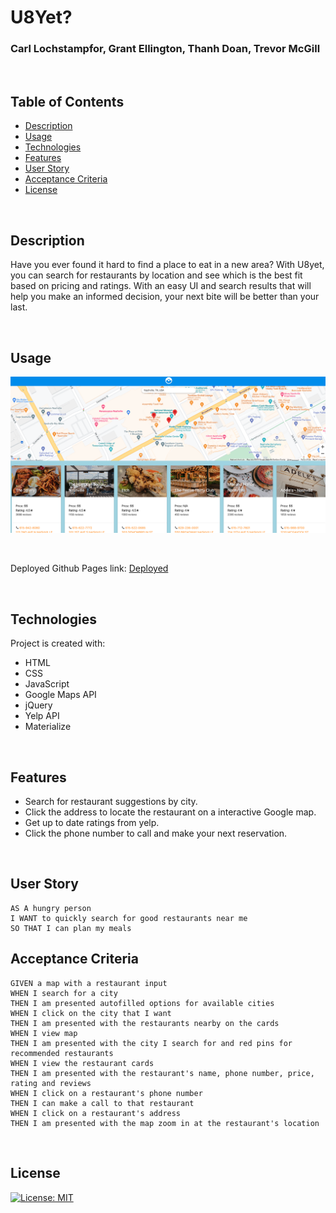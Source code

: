 # U8Yet?

### Carl Lochstampfor, Grant Ellington, Thanh Doan, Trevor McGill

<br>

## Table of Contents

* [Description](#description)
* [Usage](#usage)
* [Technologies](#technologies)
* [Features](#features)
* [User Story](#user-story)
* [Acceptance Criteria](#acceptance-criteria)
* [License](#license)
  
<br>

## Description

Have you ever found it hard to find a place to eat in a new area? With U8yet, you can search for restaurants by location and see which is the best fit based on pricing and ratings. With an easy UI and search results that will help you make an informed decision, your next bite will be better than your last.

<br>

## Usage

![Front-Page](./assets/img/Front-page.png)

<br>

Deployed Github Pages link:
[Deployed](https://teddysm.github.io/Vanderbilt-FullStack-Project1/)
  
<br>

## Technologies

Project is created with:

* HTML
* CSS
* JavaScript
* Google Maps API
* jQuery
* Yelp API
* Materialize

<br>

## Features

* Search for restaurant suggestions by city.
* Click the address to locate the restaurant on a interactive Google map.
* Get up to date ratings from yelp.
* Click the phone number to call and make your next reservation.

<br>

## User Story

```
AS A hungry person
I WANT to quickly search for good restaurants near me 
SO THAT I can plan my meals
```


## Acceptance Criteria

```
GIVEN a map with a restaurant input
WHEN I search for a city
THEN I am presented autofilled options for available cities
WHEN I click on the city that I want
THEN I am presented with the restaurants nearby on the cards
WHEN I view map
THEN I am presented with the city I search for and red pins for recommended restaurants
WHEN I view the restaurant cards
THEN I am presented with the restaurant's name, phone number, price, rating and reviews
WHEN I click on a restaurant's phone number
THEN I can make a call to that restaurant
WHEN I click on a restaurant's address
THEN I am presented with the map zoom in at the restaurant's location
```

<br>

## License

[![License: MIT](https://img.shields.io/badge/License-MIT-yellow.svg)](https://opensource.org/licenses/MIT)